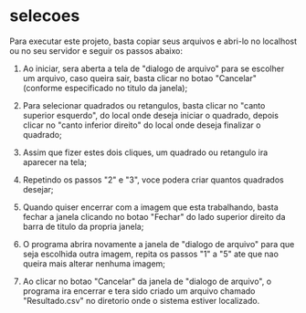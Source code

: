 # selecoes
Para executar este projeto, basta copiar seus arquivos e abri-lo no localhost ou no seu servidor e seguir os passos abaixo:

1) Ao iniciar, sera aberta a tela de "dialogo de arquivo" para se escolher um arquivo, caso queira sair, basta clicar no botao 
"Cancelar" (conforme especificado no titulo da janela);

2) Para selecionar quadrados ou retangulos, basta clicar no "canto superior esquerdo", do local onde deseja iniciar o quadrado, 
depois clicar no "canto inferior direito" do local onde deseja finalizar o quadrado;

3) Assim que fizer estes dois cliques, um quadrado ou retangulo ira aparecer na tela;

4) Repetindo os passos "2" e "3", voce podera criar quantos quadrados desejar;

5) Quando quiser encerrar com a imagem que esta trabalhando, basta fechar a janela clicando no botao "Fechar" do lado superior 
direito da barra de titulo da propria janela;

6) O programa abrira novamente a janela de "dialogo de arquivo" para que seja escolhida outra imagem, repita os passos "1" a "5" ate 
que nao queira mais alterar nenhuma imagem;

7) Ao clicar no botao "Cancelar" da janela de "dialogo de arquivo", o programa ira encerrar e tera sido criado um arquivo chamado 
"Resultado.csv" no diretorio onde o sistema estiver localizado.

